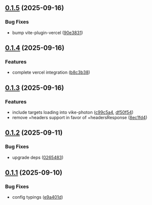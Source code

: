 ## [0.1.5](https://github.com/vikejs/vike-photon/compare/v0.1.4...v0.1.5) (2025-09-16)


### Bug Fixes

* bump vite-plugin-vercel ([90e3831](https://github.com/vikejs/vike-photon/commit/90e3831886bb80e6c1ac1c5941b032bc00b0443e))



## [0.1.4](https://github.com/vikejs/vike-photon/compare/v0.1.3...v0.1.4) (2025-09-16)


### Features

* complete vercel integration ([b8c3b38](https://github.com/vikejs/vike-photon/commit/b8c3b389e76930edc9e386e546a3e03b98504904))



## [0.1.3](https://github.com/vikejs/vike-photon/compare/v0.1.2...v0.1.3) (2025-09-16)


### Features

* include targets loading into vike-photon ([c99c5a4](https://github.com/vikejs/vike-photon/commit/c99c5a4e1043e39c100a5721dd4f4f7f84b37e71), [df50f54](https://github.com/vikejs/vike-photon/commit/df50f54aee22963aa936b8ed47dfcb0038961036))
* remove +headers support in favor of +headersResponse ([8ec1fd4](https://github.com/vikejs/vike-photon/commit/8ec1fd476bbbcee8950de84aaa5a5528dd8fb509))



## [0.1.2](https://github.com/vikejs/vike-photon/compare/v0.1.1...v0.1.2) (2025-09-11)


### Bug Fixes

* upgrade deps ([0265483](https://github.com/vikejs/vike-photon/commit/0265483b4a6f0cb57fc47142e3be6b259d1a1054))



## [0.1.1](https://github.com/vikejs/vike-photon/compare/v0.1.0...v0.1.1) (2025-09-10)


### Bug Fixes

* config typings ([e9a401d](https://github.com/vikejs/vike-photon/commit/e9a401d600483f1932ca88c83f6e6d1c5651cbd4))



